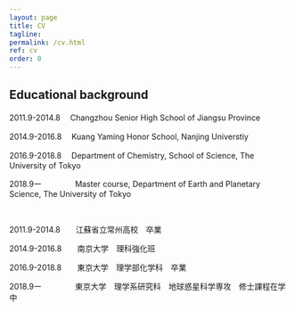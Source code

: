 ```yaml
---
layout: page
title: CV
tagline: 
permalink: /cv.html
ref: cv
order: 0
---
```


## Educational background

2011.9-2014.8　 Changzhou Senior High School of Jiangsu Province

2014.9-2016.8　 Kuang Yaming Honor School, Nanjing Universtiy

2016.9-2018.8　 Department of Chemistry, School of Science, The University of Tokyo

2018.9ー　　　　 Master course, Department of Earth and Planetary Science, The University of Tokyo
  
<br />

2011.9-2014.8　　江蘇省立常州高校　卒業

2014.9-2016.8　　南京大学　理科強化班

2016.9-2018.8　　東京大学　理学部化学科　卒業

2018.9ー　　　　  東京大学　理学系研究科　地球惑星科学専攻　修士課程在学中
